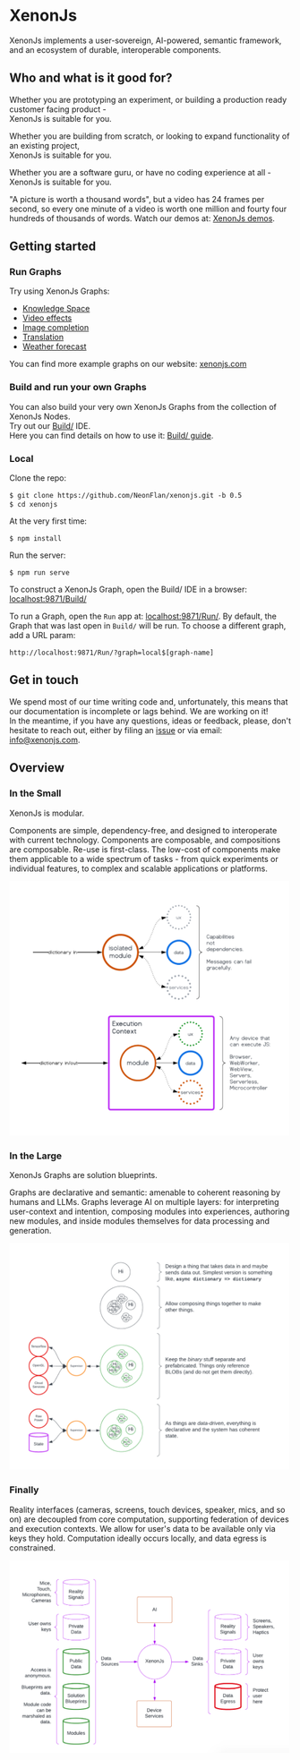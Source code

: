 # XenonJs
XenonJs implements a user-sovereign, AI-powered, semantic framework, and an ecosystem of durable, interoperable components.

## Who and what is it good for?
Whether you are prototyping an experiment, or building a production ready customer facing product -  
XenonJs is suitable for you.

Whether you are building from scratch, or looking to expand functionality of an existing project,  
XenonJs is suitable for you.

Whether you are a software guru, or have no coding experience at all -  
XenonJs is suitable for you.

"A picture is worth a thousand words", but a video has 24 frames per second, so every one minute of a video is worth one million and fourty four hundreds of thousands of words. Watch our demos at: [XenonJs demos](https://www.youtube.com/watch?v=2cdu7H4v3s0&list=PLJFylhBdojdclwfZ3sVukECTffulcPr8d&ab_channel=MariaKleiner).

## Getting started

### Run Graphs

Try using XenonJs Graphs:  
* [Knowledge Space](https://xenon-js.web.app/0.5/Run/?graph=KnowledgeSpace)
* [Video effects](https://xenon-js.web.app/0.5/Run/?graph=VideoRain)
* [Image completion](https://xenon-js.web.app/0.5/Run/?graph=ImageCompletion)
* [Translation](https://xenon-js.web.app/0.5/Run/?graph=TranslateWithAudio)
* [Weather forecast](https://xenon-js.web.app/0.5/Run/?graph=LocalWeather)

You can find more example graphs on our website: [xenonjs.com](https://xenon-js.web.app/#demos)

### Build and run your own Graphs

You can also build your very own XenonJs Graphs from the collection of XenonJs Nodes.  
Try out our [Build/](https://xenon-js.web.app/0.5/Build) IDE.  
Here you can find details on how to use it: [Build/ guide](./pkg/Build/README.md).

### Local

Clone the repo:
```
$ git clone https://github.com/NeonFlan/xenonjs.git -b 0.5
$ cd xenonjs
```

At the very first time:
```
$ npm install
```

Run the server:
```
$ npm run serve
```

To construct a XenonJs Graph, open the Build/ IDE in a browser: [localhost:9871/Build/](http://localhost:9871/Build/)

To run a Graph, open the `Run` app at: [localhost:9871/Run/](http://localhost:9871/Run/).
By default, the Graph that was last open in `Build/` will be run. To choose a different graph, add a URL param:
```
http://localhost:9871/Run/?graph=local$[graph-name]
```

## Get in touch

We spend most of our time writing code and, unfortunately, this means that our documentation is incomplete or lags behind. We are working on it!  
In the meantime, if you have any questions, ideas or feedback, please, don't hesitate to reach out, either by filing an [issue](https://github.com/NeonFlan/xenonjs/issues/new) or via email: [info@xenonjs.com](mailto:info@xenonjs.com).


## Overview

### In the Small

XenonJs is modular.

Components are simple, dependency-free, and designed to interoperate with current technology.
Components are composable, and compositions are composable. Re-use is first-class.
The low-cost of components make them applicable to a wide spectrum of tasks - from quick experiments or individual features, to complex and scalable applications or platforms.

<img src="./assets/small.png" alt="small" width="500px">

### In the Large

XenonJs Graphs are solution blueprints.

Graphs are declarative and semantic: amenable to coherent reasoning by humans and LLMs.
Graphs leverage AI on multiple layers: for interpreting user-context and intention, composing modules into experiences, authoring new modules, and inside modules themselves for data processing and generation.

<img src="./assets/large.png" alt="large" width="500px">

### Finally

Reality interfaces (cameras, screens, touch devices, speaker, mics, and so on) are decoupled from core computation, supporting federation of devices and execution contexts.
We allow for user's data to be available only via keys they hold.
Computation ideally occurs locally, and data egress is constrained.

<img src="./assets/finally.png" alt="finally" width="500px">
